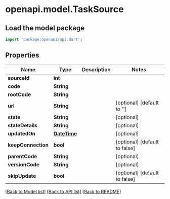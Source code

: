 # openapi.model.TaskSource

## Load the model package
```dart
import 'package:openapi/api.dart';
```

## Properties
Name | Type | Description | Notes
------------ | ------------- | ------------- | -------------
**sourceId** | **int** |  | 
**code** | **String** |  | 
**rootCode** | **String** |  | 
**url** | **String** |  | [optional] [default to '']
**state** | **String** |  | [optional] 
**stateDetails** | **String** |  | [optional] 
**updatedOn** | [**DateTime**](DateTime.md) |  | [optional] 
**keepConnection** | **bool** |  | [optional] [default to false]
**parentCode** | **String** |  | [optional] 
**versionCode** | **String** |  | [optional] 
**skipUpdate** | **bool** |  | [optional] [default to false]

[[Back to Model list]](../README.md#documentation-for-models) [[Back to API list]](../README.md#documentation-for-api-endpoints) [[Back to README]](../README.md)


